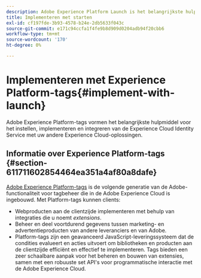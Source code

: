```yaml
---
description: Adobe Experience Platform Launch is het belangrijkste hulpmiddel dat wordt gebruikt voor het instellen, implementeren en integreren van de Experience Cloud Identity Service met uw andere Experience Cloud-oplossingen.
title: Implementeren met starten
exl-id: cf197fde-3b93-4578-b24e-2db5633f043c
source-git-commit: e171c94ccfa1f4fe9b8d909d0204adb94f20cbb6
workflow-type: tm+mt
source-wordcount: '170'
ht-degree: 0%

---
```


# Implementeren met Experience Platform-tags{#implement-with-launch}

Adobe Experience Platform-tags vormen het belangrijkste hulpmiddel voor het instellen, implementeren en integreren van de Experience Cloud Identity Service met uw andere Experience Cloud-oplossingen.

## Informatie over Experience Platform-tags {#section-611711602854464ea351a4af80a8dafe}

[Adobe Experience Platform-tags](https://experienceleague.adobe.com/docs/launch/using/home.html) is de volgende generatie van de Adobe-functionaliteit voor tagbeheer die in de Adobe Experience Cloud is ingebouwd. Met Platform-tags kunnen clients:

* Webproducten aan de clientzijde implementeren met behulp van integraties die u noemt _extensions_.
* Beheer en deel voortdurend gegevens tussen marketing- en advertentieproducten van andere leveranciers en van Adobe.
* Platform-tags zijn een geavanceerd JavaScript-leveringssysteem dat de condities evalueert en acties uitvoert om bibliotheken en producten aan de clientzijde efficiënt en effectief te implementeren. Tags bieden een zeer schaalbare aanpak voor het beheren en bouwen van extensies, samen met een robuuste set API&#39;s voor programmatische interactie met de Adobe Experience Cloud.
